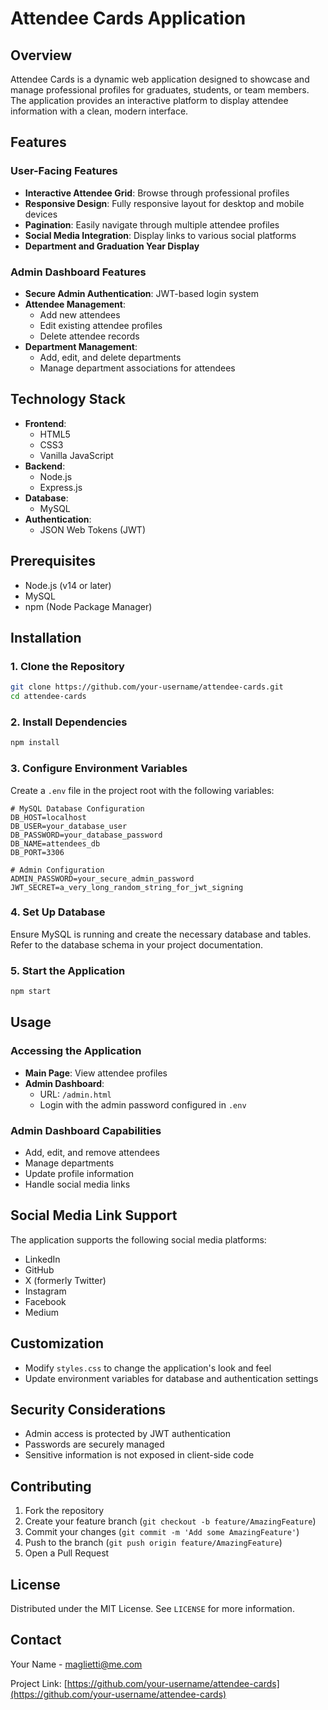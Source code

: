 # Attendee Cards Application

## Overview

Attendee Cards is a dynamic web application designed to showcase and manage professional profiles for graduates, students, or team members. The application provides an interactive platform to display attendee information with a clean, modern interface.

## Features

### User-Facing Features

- **Interactive Attendee Grid**: Browse through professional profiles
- **Responsive Design**: Fully responsive layout for desktop and mobile devices
- **Pagination**: Easily navigate through multiple attendee profiles
- **Social Media Integration**: Display links to various social platforms
- **Department and Graduation Year Display**

### Admin Dashboard Features

- **Secure Admin Authentication**: JWT-based login system
- **Attendee Management**:
  - Add new attendees
  - Edit existing attendee profiles
  - Delete attendee records
- **Department Management**:
  - Add, edit, and delete departments
  - Manage department associations for attendees

## Technology Stack

- **Frontend**:
  - HTML5
  - CSS3
  - Vanilla JavaScript
- **Backend**:
  - Node.js
  - Express.js
- **Database**:
  - MySQL
- **Authentication**:
  - JSON Web Tokens (JWT)

## Prerequisites

- Node.js (v14 or later)
- MySQL
- npm (Node Package Manager)

## Installation

### 1. Clone the Repository

```bash
git clone https://github.com/your-username/attendee-cards.git
cd attendee-cards
```

### 2. Install Dependencies

```bash
npm install
```

### 3. Configure Environment Variables

Create a `.env` file in the project root with the following variables:

```
# MySQL Database Configuration
DB_HOST=localhost
DB_USER=your_database_user
DB_PASSWORD=your_database_password
DB_NAME=attendees_db
DB_PORT=3306

# Admin Configuration
ADMIN_PASSWORD=your_secure_admin_password
JWT_SECRET=a_very_long_random_string_for_jwt_signing
```

### 4. Set Up Database

Ensure MySQL is running and create the necessary database and tables. Refer to the database schema in your project documentation.

### 5. Start the Application

```bash
npm start
```

## Usage

### Accessing the Application

- **Main Page**: View attendee profiles
- **Admin Dashboard**:
  - URL: `/admin.html`
  - Login with the admin password configured in `.env`

### Admin Dashboard Capabilities

- Add, edit, and remove attendees
- Manage departments
- Update profile information
- Handle social media links

## Social Media Link Support

The application supports the following social media platforms:

- LinkedIn
- GitHub
- X (formerly Twitter)
- Instagram
- Facebook
- Medium

## Customization

- Modify `styles.css` to change the application's look and feel
- Update environment variables for database and authentication settings

## Security Considerations

- Admin access is protected by JWT authentication
- Passwords are securely managed
- Sensitive information is not exposed in client-side code

## Contributing

1. Fork the repository
2. Create your feature branch (`git checkout -b feature/AmazingFeature`)
3. Commit your changes (`git commit -m 'Add some AmazingFeature'`)
4. Push to the branch (`git push origin feature/AmazingFeature`)
5. Open a Pull Request

## License

Distributed under the MIT License. See `LICENSE` for more information.

## Contact

Your Name - <maglietti@me.com>

Project Link: [https://github.com/your-username/attendee-cards](https://github.com/your-username/attendee-cards)
